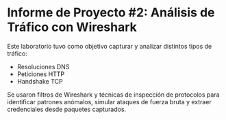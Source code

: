 # Informe de Proyecto #2: Análisis de Tráfico con Wireshark

Este laboratorio tuvo como objetivo capturar y analizar distintos tipos de tráfico:
- Resoluciones DNS
- Peticiones HTTP
- Handshake TCP

Se usaron filtros de Wireshark y técnicas de inspección de protocolos para identificar patrones anómalos, simular ataques de fuerza bruta y extraer credenciales desde paquetes capturados.